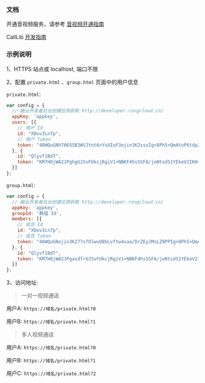 ### 文档

开通音视频服务，请参考 [音视频开通指南](http://www.rongcloud.cn/docs/call.html#open)

CallLib [开发指南](http://www.rongcloud.cn/docs/web_calllib.html#CallLibInit)

### 示例说明

1、HTTPS 站点或 localhost, 端口不限

2、配置 `private.html` 、`group.html` 页面中的用户信息

`private.html`:

```js
var config = {
  // 融云开发者后台创建应用获取 http://developer.rongcloud.cn/
  appKey: 'appkey',
  users: [{
    // 用户 Id
    id: "XDov3Ln7p",
    // 用户 Token
    token: "48WQuGNh7065SB3WVJYnt6+YsUIoF3ojin3K2sssIg+8Ph5+QmAtoP6tdpZUyLdaH"
  }, {
    id: "Qlyvf1BdT",
    token: "KM7HOjWA2JPghgUJSvFUkcjRgiV1+NBKF4hsSSFA/joNtsdS1YEkeV2IKH+AY1qZPXnLINfK"
  }]
};
```

`group.html`:

```js
var config = {
  // 融云开发者后台创建应用获取 http://developer.rongcloud.cn/
  appKey: 'appkey',
  groupId: '群组 Id',
  members: [{
    // 成员 Id
    id: "XDov3Ln7p",
    // 成员 Token
    token: "48WQuGNojin3K277sfOlwuO8bLvftw4xaa/DrZEyJMsLZ9PPIg+8Ph5+QmAtoP6tdpZUyLdaH"
  }, {
    id: "Qlyvf1BdT",
    token: "KM7HOjWA2JPgasdfrUJSvFUkcjRgiV1+NBKF4hsSSFA/joNtsdS1YEkeV2IKH+AY1qZPXnLINfK"
  }]
};
```


3、访问地址:

>一对一视频通话

用户A: `https://域名/private.html?0`

用户B: `https://域名/private.html?1`

>多人视频通话

用户A: `https://域名/private.html?0`

用户B: `https://域名/private.html?1`

用户C: `https://域名/private.html?2`


